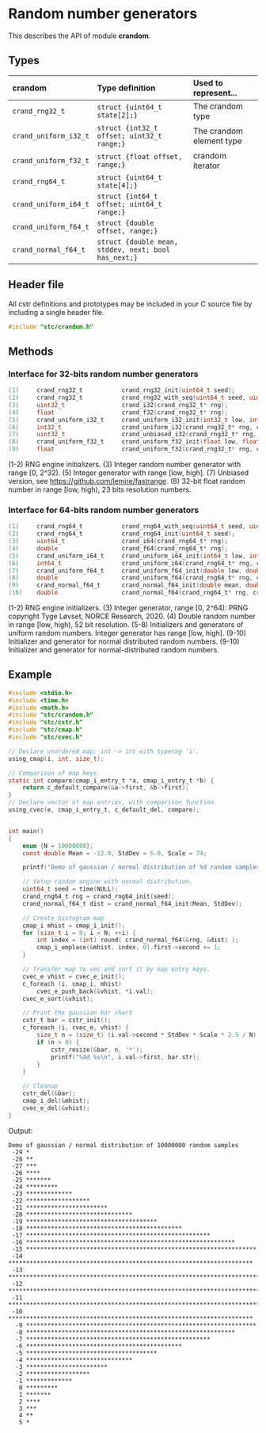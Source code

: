 # Random number generators

This describes the API of module **crandom**.

## Types

| crandom               | Type definition                                      | Used to represent...                 |
|:----------------------|:-----------------------------------------------------|:-------------------------------------|
| `crand_rng32_t`       | `struct {uint64_t state[2];}`                        | The crandom type                     |
| `crand_uniform_i32_t` | `struct {int32_t offset; uint32_t range;}`           | The crandom element type             |
| `crand_uniform_f32_t` | `struct {float offset, range;}`                      | crandom iterator                     |
| `crand_rng64_t`       | `struct {uint64_t state[4];}`                        |                                      |
| `crand_uniform_i64_t` | `struct {int64_t offset; uint64_t range;}`           |                                      |
| `crand_uniform_f64_t` | `struct {double offset, range;}`                     |                                      |
| `crand_normal_f64_t`  | `struct {double mean, stddev, next; bool has_next;}` |                                      |

## Header file

All cstr definitions and prototypes may be included in your C source file by including a single header file.
```c
#include "stc/crandom.h"
```

## Methods

### Interface for 32-bits random number generators
```c
(1)     crand_rng32_t           crand_rng32_init(uint64_t seed);
(2)     crand_rng32_t           crand_rng32_with_seq(uint64_t seed, uint64_t seq);
(3)     uint32_t                crand_i32(crand_rng32_t* rng);
(4)     float                   crand_f32(crand_rng32_t* rng);
(5)     crand_uniform_i32_t     crand_uniform_i32_init(int32_t low, int32_t high);
(6)     int32_t                 crand_uniform_i32(crand_rng32_t* rng, crand_uniform_i32_t* dist);
(7)     uint32_t                crand_unbiased_i32(crand_rng32_t* rng, crand_uniform_i32_t* dist);
(8)     crand_uniform_f32_t     crand_uniform_f32_init(float low, float high); /*  */
(9)     float                   crand_uniform_f32(crand_rng32_t* rng, crand_uniform_f32_t* dist);
```
(1-2) RNG engine initializers. (3) Integer random number generator with range \[0, 2^32). (5) Integer generator with range \[low, high].
(7) Unbiased version, see https://github.com/lemire/fastrange. (8) 32-bit float random number in range \[low, high), 23 bits resolution numbers.

### Interface for 64-bits random number generators
```c
(1)     crand_rng64_t           crand_rng64_with_seq(uint64_t seed, uint64_t seq);
(2)     crand_rng64_t           crand_rng64_init(uint64_t seed);
(3)     uint64_t                crand_i64(crand_rng64_t* rng);
(4)     double                  crand_f64(crand_rng64_t* rng);
(5)     crand_uniform_i64_t     crand_uniform_i64_init(int64_t low, int64_t high);
(6)     int64_t                 crand_uniform_i64(crand_rng64_t* rng, crand_uniform_i64_t* dist);
(7)     crand_uniform_f64_t     crand_uniform_f64_init(double low, double high);
(8)     double                  crand_uniform_f64(crand_rng64_t* rng, crand_uniform_f64_t* dist);
(9)     crand_normal_f64_t      crand_normal_f64_init(double mean, double stddev);
(10)    double                  crand_normal_f64(crand_rng64_t* rng, crand_normal_f64_t* dist);
```
(1-2) RNG engine initializers. (3) Integer generator, range \[0, 2^64): PRNG copyright Tyge Løvset, NORCE Research, 2020.
(4) Double random number in range \[low, high), 52 bit resolution. (5-8) Initializers and generators of uniform random numbers.
Integer generator has range \[low, high]. (9-10) Initializer and generator for normal distributed random numbers.
(9-10) Initializer and generator for normal-distributed random numbers.

## Example
```c
#include <stdio.h>
#include <time.h>
#include <math.h>
#include "stc/crandom.h"
#include "stc/cstr.h"
#include "stc/cmap.h"
#include "stc/cvec.h"

// Declare unordered map: int -> int with typetag 'i'.
using_cmap(i, int, size_t);

// Comparison of map keys.
static int compare(cmap_i_entry_t *a, cmap_i_entry_t *b) {
    return c_default_compare(&a->first, &b->first);
}
// Declare vector of map entries, with comparison function.
using_cvec(e, cmap_i_entry_t, c_default_del, compare);


int main()
{
    enum {N = 10000000};
    const double Mean = -12.0, StdDev = 6.0, Scale = 74;

    printf("Demo of gaussian / normal distribution of %d random samples\n", N);

    // Setup random engine with normal distribution.
    uint64_t seed = time(NULL);
    crand_rng64_t rng = crand_rng64_init(seed);
    crand_normal_f64_t dist = crand_normal_f64_init(Mean, StdDev);

    // Create histogram map
    cmap_i mhist = cmap_i_init();
    for (size_t i = 0; i < N; ++i) {
        int index = (int) round( crand_normal_f64(&rng, &dist) );
        cmap_i_emplace(&mhist, index, 0).first->second += 1;
    }

    // Transfer map to vec and sort it by map entry keys.
    cvec_e vhist = cvec_e_init();
    c_foreach (i, cmap_i, mhist)
        cvec_e_push_back(&vhist, *i.val);
    cvec_e_sort(&vhist);

    // Print the gaussian bar chart
    cstr_t bar = cstr_init();
    c_foreach (i, cvec_e, vhist) {
        size_t n = (size_t) (i.val->second * StdDev * Scale * 2.5 / N);
        if (n > 0) {
            cstr_resize(&bar, n, '*');
            printf("%4d %s\n", i.val->first, bar.str);
        }
    }

    // Cleanup
    cstr_del(&bar);
    cmap_i_del(&mhist);
    cvec_e_del(&vhist);
}
```
Output:
```
Demo of gaussian / normal distribution of 10000000 random samples
 -29 *
 -28 **
 -27 ***
 -26 ****
 -25 *******
 -24 *********
 -23 *************
 -22 ******************
 -21 ***********************
 -20 ******************************
 -19 *************************************
 -18 ********************************************
 -17 ****************************************************
 -16 ***********************************************************
 -15 *****************************************************************
 -14 *********************************************************************
 -13 ************************************************************************
 -12 *************************************************************************
 -11 ************************************************************************
 -10 *********************************************************************
  -9 *****************************************************************
  -8 ***********************************************************
  -7 ****************************************************
  -6 ********************************************
  -5 *************************************
  -4 ******************************
  -3 ***********************
  -2 ******************
  -1 *************
   0 *********
   1 *******
   2 ****
   3 ***
   4 **
   5 *
```
